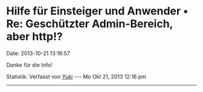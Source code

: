 Hilfe für Einsteiger und Anwender • Re: Geschützter Admin-Bereich, aber http!?
==============================================================================

Date: 2013-10-21 13:16:57

Danke für die Info!

Statistik: Verfasst von
[Yuki](http://forum.yacy-websuche.de/memberlist.php?mode=viewprofile&u=9010)
--- Mo Okt 21, 2013 12:16 pm

------------------------------------------------------------------------
